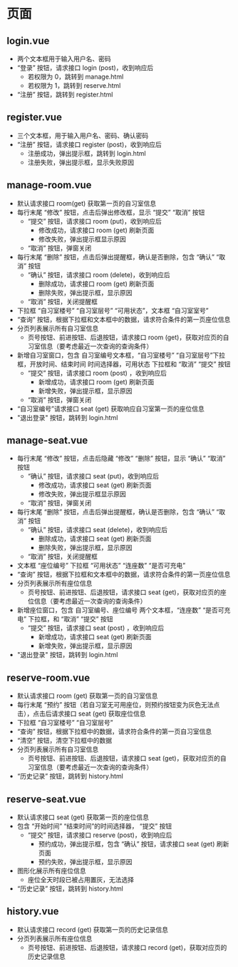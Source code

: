 
# 页面

## login.vue

- 两个文本框用于输入用户名、密码
- “登录” 按钮，请求接口 login (post)，收到响应后
  - 若权限为 0，跳转到 manage.html
  - 若权限为 1，跳转到 reserve.html
- “注册” 按钮，跳转到 register.html



## register.vue

- 三个文本框，用于输入用户名、密码、确认密码
- “注册” 按钮，请求接口 register (post)，收到响应后
  - 注册成功，弹出提示框，跳转到 login.html
  - 注册失败，弹出提示框，显示失败原因




## manage-room.vue

- 默认请求接口 room(get) 获取第一页的自习室信息
- 每行末尾 “修改” 按钮，点击后弹出修改框，显示 “提交” “取消” 按钮
  - “提交” 按钮，请求接口 room (put)，收到响应后
    - 修改成功，请求接口 room (get) 刷新页面
    - 修改失败，弹出提示框显示原因
  - “取消” 按钮，弹窗关闭
- 每行末尾 “删除” 按钮，点击后弹出提醒框，确认是否删除，包含 “确认” “取消” 按钮
  - “确认” 按钮，请求接口 room (delete)，收到响应后
    - 删除成功，请求接口 room (get) 刷新页面
    - 删除失败，弹出提示框，显示原因
  - “取消” 按钮，关闭提醒框
- 下拉框 “自习室楼号” “自习室层号” “可用状态”，文本框 “自习室室号”
- “查询” 按钮，根据下拉框和文本框中的数据，请求符合条件的第一页座位信息
- 分页列表展示所有自习室信息
  - 页号按钮、前进按钮、后退按钮，请求接口 room (get)，获取对应页的自习室信息（要考虑最近一次查询的查询条件）
- 新增自习室窗口，包含 自习室编号文本框，“自习室楼号” “自习室层号”下拉框，开放时间、结束时间 时间选择器，可用状态 下拉框和 “取消” “提交” 按钮
  - “提交” 按钮，请求接口 room (post) ，收到响应后
    - 新增成功，请求接口 room (get) 刷新页面
    - 新增失败，弹出提示框，显示原因
  - “取消” 按钮，弹窗关闭
- “自习室编号”请求接口 seat (get) 获取响应自习室第一页的座位信息
- "退出登录" 按钮，跳转到 login.html



## manage-seat.vue

- 每行末尾 “修改” 按钮，点击后隐藏 “修改” “删除” 按钮，显示 “确认” “取消” 按钮
  - “确认” 按钮，请求接口 seat (put)，收到响应后
    - 修改成功，请求接口 seat (get) 刷新页面
    - 修改失败，弹出提示框显示原因
  - “取消” 按钮，弹窗关闭
- 每行末尾 “删除” 按钮，点击后弹出提醒框，确认是否删除，包含 “确认” “取消” 按钮
  - “确认” 按钮，请求接口 seat (delete)，收到响应后
    - 删除成功，请求接口 seat (get) 刷新页面
    - 删除失败，弹出提示框，显示原因
  - “取消” 按钮，关闭提醒框
- 文本框 “座位编号” 下拉框 “可用状态” “连座数” “是否可充电”
- “查询” 按钮，根据下拉框和文本框中的数据，请求符合条件的第一页座位信息
- 分页列表展示所有座位信息
  - 页号按钮、前进按钮、后退按钮，请求接口 seat (get)，获取对应页的座位信息（要考虑最近一次查询的查询条件）
- 新增座位窗口，包含 自习室编号、座位编号 两个文本框，“连座数” “是否可充电” 下拉框，和 “取消” “提交” 按钮
  - “提交” 按钮，请求接口 seat (post) ，收到响应后
    - 新增成功，请求接口 seat (get) 刷新页面
    - 新增失败，弹出提示框，显示原因
- "退出登录" 按钮，跳转到 login.html



## reserve-room.vue

- 默认请求接口 room (get) 获取第一页的自习室信息
- 每行末尾 “预约” 按钮（若自习室无可用座位，则预约按钮变为灰色无法点击），点击后请求接口 seat (get) 获取座位信息
- 下拉框 “自习室楼号” “自习室层号” 
- “查询” 按钮，根据下拉框中的数据，请求符合条件的第一页自习室信息
- “清空” 按钮，清空下拉框中的数据
- 分页列表展示所有自习室信息
  - 页号按钮、前进按钮、后退按钮，请求接口 seat (get)，获取对应页的自习室信息（要考虑最近一次查询的查询条件）
- “历史记录” 按钮，跳转到 history.html

## reserve-seat.vue

- 默认请求接口 seat (get) 获取第一页的座位信息
- 包含 “开始时间” “结束时间”的时间选择器， “提交” 按钮
  - “提交” 按钮，请求接口 reserve (post)，收到响应后
    - 预约成功，弹出提示框，包含 “确认” 按钮，请求接口 seat (get) 刷新页面
    - 预约失败，弹出提示框，显示原因
- 图形化展示所有座位信息
  - 座位全天时段已被占用置灰，无法选择
- “历史记录” 按钮，跳转到 history.html

## history.vue

- 默认请求接口 record (get) 获取第一页的历史记录信息
- 分页列表展示所有座位信息
  - 页号按钮、前进按钮、后退按钮，请求接口 record (get)，获取对应页的历史记录信息



